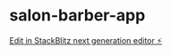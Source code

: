 # salon-barber-app

[Edit in StackBlitz next generation editor ⚡️](https://stackblitz.com/~/github.com/jbrnst/salon-barber-app)